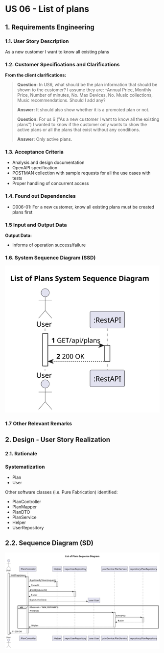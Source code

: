 # US 06 - List of plans

## 1. Requirements Engineering

### 1.1. User Story Description

As a new customer I want to know all existing plans

### 1.2. Customer Specifications and Clarifications

**From the client clarifications:**
> **Question:**
> In US6, what should be the plan information that should be shown to the customer? I assume they are: -Annual Price, Monthly Price, Number of minutes, No. Max Devices, No. Music collections, Music recommendations. Should I add any?
>
> **Answer:**
> It should also show whether it is a promoted plan or not.
>
>  **Question:**
> For us 6 ("As a new customer I want to know all the existing plans") I wanted to know if the customer only wants to show the active plans or all the plans that exist without any conditions.
> 
> **Answer:**
> Only active plans.

### 1.3. Acceptance Criteria

* Analysis and design documentation
* OpenAPI specification
* POSTMAN collection with sample requests for all the use cases with tests
* Proper handling of concurrent access

### 1.4. Found out Dependencies

* D006-01: For a new customer, know all existing plans must be created plans first


### 1.5 Input and Output Data

**Output Data:**
* Informs of operation success/failure

### 1.6. System Sequence Diagram (SSD)

![US06-SSD](US06-SSD.svg)


### 1.7 Other Relevant Remarks


## 2. Design - User Story Realization

### 2.1. Rationale


### Systematization ##

* Plan
* User

Other software classes (i.e. Pure Fabrication) identified:

* PlanController
* PlanMapper
* PlanDTO
* PlanService
* Helper
* UserRepository


## 2.2. Sequence Diagram (SD)

![US06-SD](US06-SD.svg)










